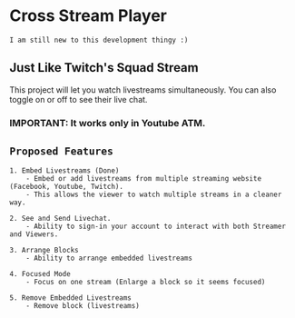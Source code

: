# Cross Stream Player
    I am still new to this development thingy :)

## Just Like Twitch's Squad Stream

This project will let you watch livestreams simultaneously. You can also toggle on or off to see their live chat.

### IMPORTANT: It works only in Youtube ATM.

## `Proposed Features`

    1. Embed Livestreams (Done)
        - Embed or add livestreams from multiple streaming website (Facebook, Youtube, Twitch).
        - This allows the viewer to watch multiple streams in a cleaner way.

    2. See and Send Livechat.
        - Ability to sign-in your account to interact with both Streamer and Viewers.

    3. Arrange Blocks
        - Ability to arrange embedded livestreams

    4. Focused Mode
        - Focus on one stream (Enlarge a block so it seems focused)

    5. Remove Embedded Livestreams
        - Remove block (livestreams)